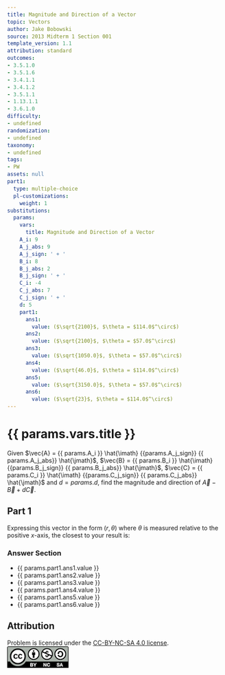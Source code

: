 ```yaml
---
title: Magnitude and Direction of a Vector
topic: Vectors
author: Jake Bobowski
source: 2013 Midterm 1 Section 001
template_version: 1.1
attribution: standard
outcomes:
- 3.5.1.0
- 3.5.1.6
- 3.4.1.1
- 3.4.1.2
- 3.5.1.1
- 1.13.1.1
- 3.6.1.0
difficulty:
- undefined
randomization:
- undefined
taxonomy:
- undefined
tags:
- PW
assets: null
part1:
  type: multiple-choice
  pl-customizations:
    weight: 1
substitutions:
  params:
    vars:
      title: Magnitude and Direction of a Vector
    A_i: 9
    A_j_abs: 9
    A_j_sign: ' + '
    B_i: 8
    B_j_abs: 2
    B_j_sign: ' + '
    C_i: -4
    C_j_abs: 7
    C_j_sign: ' + '
    d: 5
    part1:
      ans1:
        value: ($\sqrt{2100}$, $\theta = $114.0$^\circ$)
      ans2:
        value: ($\sqrt{2100}$, $\theta = $57.0$^\circ$)
      ans3:
        value: ($\sqrt{1050.0}$, $\theta = $57.0$^\circ$)
      ans4:
        value: ($\sqrt{46.0}$, $\theta = $114.0$^\circ$)
      ans5:
        value: ($\sqrt{3150.0}$, $\theta = $57.0$^\circ$)
      ans6:
        value: ($\sqrt{23}$, $\theta = $114.0$^\circ$)
---
```

# {{ params.vars.title }}
Given $\vec{A} = {{ params.A_i }} \hat{\imath} {{params.A_j_sign}} {{ params.A_j_abs}} \hat{\jmath}$, $\vec{B} = {{ params.B_i }} \hat{\imath} {{params.B_j_sign}} {{ params.B_j_abs}} \hat{\jmath}$, $\vec{C} = {{ params.C_i }} \hat{\imath} {{params.C_j_sign}} {{ params.C_j_abs}} \hat{\jmath}$ and $d={{ params.d }}$, find the magnitude and direction of $\vec{A}-\vec{B}+d\vec{C}$.

## Part 1

Expressing this vector in the form $(r,\theta)$ where $\theta$ is measured relative to the positive $x$-axis, the closest to your result is:

### Answer Section

- {{ params.part1.ans1.value }}
- {{ params.part1.ans2.value }}
- {{ params.part1.ans3.value }}
- {{ params.part1.ans4.value }}
- {{ params.part1.ans5.value }}
- {{ params.part1.ans6.value }}

## Attribution

Problem is licensed under the [CC-BY-NC-SA 4.0 license](https://creativecommons.org/licenses/by-nc-sa/4.0/).<br> ![The Creative Commons 4.0 license requiring attribution-BY, non-commercial-NC, and share-alike-SA license.](https://raw.githubusercontent.com/firasm/bits/master/by-nc-sa.png)